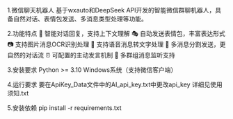 1.微信聊天机器人
基于wxauto和DeepSeek API开发的智能微信群聊机器人，具备自然对话、表情包发送、多消息类型处理等功能。

2.功能特点
🤖 智能对话回复，支持上下文理解
🎭 自动发送表情包，丰富表达形式
📷 支持图片消息OCR识别处理
🎤 支持语音消息转文字处理
💬 多消息分割发送，更自然的对话流
⏰ 可配置的主动发言机制
👥 多群组消息监听支持

3.安装要求
Python >= 3.10
Windows系统（支持微信客户端）

4.运行要求
要在ApiKey_Data文件中的AI_api_key.txt中更改api_key
详细见使用须知.txt

5.安装依赖
pip install -r requirements.txt